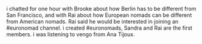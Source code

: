 i chatted for one hour with Brooke about how Berlin has to be
different from San Francisco, and with Rai about how European nomads
can be different from American nomads. Rai said he would be interested
in joining an #euronomad channel. i created #euronomads, Sandra and
Rai are the first members. i was listening to vengo from Ana Tijoux.
